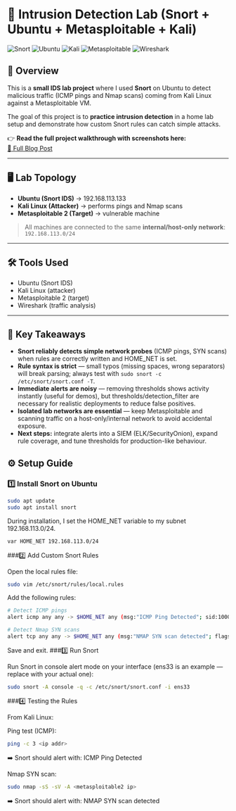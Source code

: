 # 🚨 Intrusion Detection Lab (Snort + Ubuntu + Metasploitable + Kali)

![Snort](https://img.shields.io/badge/IDS-Snort-red)
![Ubuntu](https://img.shields.io/badge/OS-Ubuntu-orange)
![Kali](https://img.shields.io/badge/Attacker-Kali%20Linux-blue)
![Metasploitable](https://img.shields.io/badge/Target-Metasploitable2-green)
![Wireshark](https://img.shields.io/badge/Tool-Wireshark-lightgrey)


## 📌 Overview
This is a **small IDS lab project** where I used **Snort** on Ubuntu to detect malicious traffic (ICMP pings and Nmap scans) coming from Kali Linux against a Metasploitable VM.  

The goal of this project is to **practice intrusion detection** in a home lab setup and demonstrate how custom Snort rules can catch simple attacks.  

👉 **Read the full project walkthrough with screenshots here:**  
[🔗 Full Blog Post](https://secbyarafai.blogspot.com/2025/10/project-2-snort-sentinel-practical-ids.html)

---

## 🖥️ Lab Topology
- **Ubuntu (Snort IDS)** → 192.168.113.133
- **Kali Linux (Attacker)** → performs pings and Nmap scans  
- **Metasploitable 2 (Target)** → vulnerable machine  

> All machines are connected to the same **internal/host-only network**: `192.168.113.0/24`

---

## 🛠️ Tools Used
- Ubuntu (Snort IDS)  
- Kali Linux (attacker)  
- Metasploitable 2 (target)  
- Wireshark (traffic analysis)  

---
## 🔑 Key Takeaways
- **Snort reliably detects simple network probes** (ICMP pings, SYN scans) when rules are correctly written and HOME_NET is set.  
- **Rule syntax is strict** — small typos (missing spaces, wrong separators) will break parsing; always test with `sudo snort -c /etc/snort/snort.conf -T`.  
- **Immediate alerts are noisy** — removing thresholds shows activity instantly (useful for demos), but thresholds/detection_filter are necessary for realistic deployments to reduce false positives.  
- **Isolated lab networks are essential** — keep Metasploitable and scanning traffic on a host-only/internal network to avoid accidental exposure.  
- **Next steps:** integrate alerts into a SIEM (ELK/SecurityOnion), expand rule coverage, and tune thresholds for production-like behaviour.


## ⚙️ Setup Guide

### 1️⃣ Install Snort on Ubuntu
```bash
sudo apt update
sudo apt install snort
```
During installation, I set the HOME_NET variable to my subnet  192.168.113.0/24.
```bash
var HOME_NET 192.168.113.0/24
```
###2️⃣ Add Custom Snort Rules

Open the local rules file:
```bash
sudo vim /etc/snort/rules/local.rules
```
Add the following rules:
```bash
# Detect ICMP pings
alert icmp any any -> $HOME_NET any (msg:"ICMP Ping Detected"; sid:100001; rev:1;)

# Detect Nmap SYN scans
alert tcp any any -> $HOME_NET any (msg:"NMAP SYN scan detected"; flags:S; sid:1000001; rev:1;)
```
Save and exit.
###3️⃣ Run Snort

Run Snort in console alert mode on your interface (ens33 is an example — replace with your actual one):
```bash
sudo snort -A console -q -c /etc/snort/snort.conf -i ens33
```
###4️⃣ Testing the Rules

From Kali Linux:

Ping test (ICMP):
```bash
ping -c 3 <ip addr>
```
➡️ Snort should alert with: ICMP Ping Detected

Nmap SYN scan:

```bash
sudo nmap -sS -sV -A <metasploitable2 ip>
```
➡️ Snort should alert with: NMAP SYN scan detected


